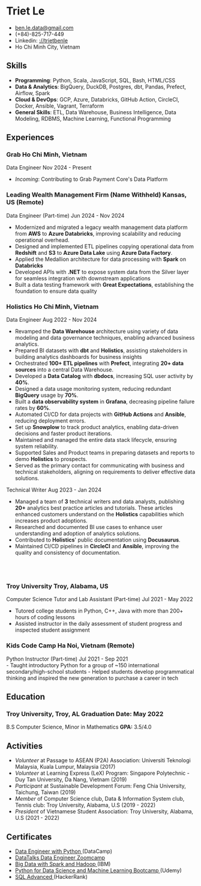 <!-- The (first) h1 will be used as the <title> of the HTML page -->
# Triet Le

<!-- The unordered list immediately after the h1 will be formatted on a single
line. It is intended to be used for contact details -->
- ben.le.data@gmail.com
- (+84)-825-717-449
<span class='br'></span>
- Linkedin: [://trietbenle](https://www.linkedin.com/in/trietbenle/)
- Ho Chi Minh City, Vietnam

## Skills
 - **Programming**: Python, Scala, JavaScript, SQL, Bash, HTML/CSS
 - **Data & Analytics**: BigQuery, DuckDB, Postgres, dbt, Pandas, Prefect, Airflow, Spark
 - **Cloud & DevOps**: GCP, Azure, Databricks, GitHub Action, CircleCI, Docker, Ansible, Vagrant, Terraform
 - **General Skills**: ETL, Data Warehouse, Business Intelligence, Data Modeling, RDBMS, Machine Learning, Functional Programming

## Experiences
<!-- You have to wrap the "left" and "right" half of these headings in spans by
hand -->

### <span>Grab</span> <span>Ho Chi Minh, Vietnam</span>
<div class="subheader"><span>Data Engineer</span> <span>Nov 2024 - Present</span></div>

- _Incoming_: Contributing to Grab Payment Core's Data Platform

### <span>Leading Wealth Management Firm (Name Withheld)</span> <span>Kansas, US (Remote)</span>
<div class="subheader"><span>Data Engineer (Part-time)</span> <span>Jun 2024 - Nov 2024</span></div>

- Modernized and migrated a legacy wealth management data platform from **AWS** to **Azure Databricks**, improving scalability and reducing operational overhead.
- Designed and implemented ETL pipelines copying operational data from **Redshift** and **S3** to **Azure Data Lake** using **Azure Data Factory**.
- Applied the Medallion architecture for data processing with **Spark** on **Databricks**
- Developed APIs with **.NET** to expose system data from the Silver layer for seamless integration with downstream applications
- Built a data testing framework with **Great Expectations**, establishing the foundation to ensure data quality

### <span>Holistics</span> <span>Ho Chi Minh, Vietnam</span>
<div class="subheader"><span>Data Engineer</span> <span>Aug 2022 - Nov 2024</span></div>

- Revamped the **Data Warehouse** architecture using variety of data modeling and data governance techniques, enabling advanced business analytics.
- Prepared BI datasets with **dbt** and **Holistics**, assisting stakeholders in building analytics dashboards for business insights
- Orchestrated **100+ ETL pipelines** with **Prefect**, integrating **20+ data sources** into a central Data Warehouse.
- Developed a **Data Catalog** with **dbdocs**, increasing SQL user activity by **40%**.
- Designed a data usage monitoring system, reducing redundant **BigQuery** usage by **70%**.
- Built a **data observability system** in **Grafana**, decreasing pipeline failure rates by **60%**.
- Automated CI/CD for data projects with **GitHub Actions** and **Ansible**, reducing deployment errors.
- Set up **Snowplow** to track product analytics, enabling data-driven decisions and faster product iterations.
- Maintained and managed the entire data stack lifecycle, ensuring system reliability.
- Supported Sales and Product teams in preparing datasets and reports to demo **Holistics** to prospects.
- Served as the primary contact for communicating with business and technical stakeholders, aligning on requirements to deliver effective data solutions.

<div class="subheader">
  <span> Technical Writer </span> 
  <span>Aug 2023 - Jan 2024</span>
</div>

- Managed a team of **3** technical writers and data analysts, publishing **20+** analytics best practice articles and tutorials. These articles enhanced customers understand on the **Holistics** capabilities which increases product adoptions.
- Researched and documented BI use cases to enhance user understanding and adoption of analytics solutions. 
- Contributed to **Holistics**' public documentation using **Docusaurus**.
- Maintained CI/CD pipelines in **CircleCI** and **Ansible**, improving the quality and consistency of documentation.

<br/>
<br/>

### <span>Troy University</span> <span>Troy, Alabama, US</span>
<div class="subheader"><span>Computer Science Tutor and Lab Assistant (Part-time)</span> <span>Jul 2021 - May 2022</span></div>

- Tutored college students in Python, C++, Java with more than 200+ hours of coding lessons 
-	Assisted instructor in the daily assessment of student progress and inspected student assignment


### <span>Kids Code Camp</span> <span>Ha Noi, Vietnam (Remote)</span>
<div class="subheader"><span>Python Instructor (Part-time)</span> <span>Jul 2021 - Sep 2021</span></div>
- Taught introductory Python for a group of ~150 international secondary/high-school students
- Helped students develop programmatical thinking and inspired the new generation to purchase a career in tech

## Education
### <span>Troy University, Troy, AL</span> <span>Graduation Date: May 2022</span>
<div class="subheader"><span>B.S Computer Science, Minor in Mathematics</span> <span><strong>GPA:</strong> 3.5/4.0</span></div>

## Activities
- *Volunteer* at Passage to ASEAN (P2A) Association: Universiti Teknologi Malaysia, Kuala Lumpur, Malaysia (2017)
- *Volunteer* at Learning Express (LeX) Program: Singapore Polytechnic - Duy Tan University, Da Nang, Vietnam (2019)
- *Participant* at Sustainable Development Forum: Feng Chia University, Taichung, Taiwan (2019)
- *Member* of Computer Science club, Data & Information System club, Tennis club: Troy University, Alabama, U.S (2019 - 2022)
- *President* of Vietnamese Student Association: Troy University, Alabama, U.S (2021 - 2022)


## Certificates
- [ Data Engineer with Python ](https://www.datacamp.com/statement-of-accomplishment/track/6c5e5eacdffba0305fdac6454ba4cc5cc4520d30) (DataCamp)
- [ DataTalks Data Engineer Zoomcamp](https://certificate.datatalks.club/dezoomcamp/2023/4ba3d86420dd8c7f12e235aeab4bfd9fe5a76e31.pdf)
- [ Big Data with Spark and Hadoop ](https://www.coursera.org/account/accomplishments/certificate/PKZ35UK8GP3T) (IBM)
- [ Python for Data Science and Machine Learning Bootcamp ](https://www.udemy.com/certificate/UC-4caa39bf-5639-49b9-be48-e2f1ff6beea8/) (Udemy)
- [ SQL Advanced ](https://www.hackerrank.com/certificates/iframe/0d10b33f3f67) (HackerRank)
